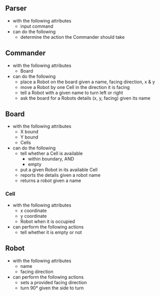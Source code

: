 ## Parser
  - with the following attributes
    - input command
  - can do the following
    - determine the action the Commander should take

## Commander
  - with the following attributes
    - Board
  - can do the following
    - place a Robot on the board given a name, facing direction, x & y
    - move a Robot by one Cell in the direction it is facing
    - tell a Robot with a given name to turn left or right
    - ask the board for a Robots details (x, y, facing) given its name

## Board
  - with the following attributes
    - X bound
    - Y bound
    - Cells
  - can do the following
    - tell whether a Cell is available
      - within boundary, AND
      - empty
    - put a given Robot in its available Cell
    - reports the details given a robot name
    - returns a robot given a name

### Cell
  - with the following attributes
    - x coordinate  
    - y coordinate
    - Robot when it is occupied
  - can perform the following actions
    - tell whether it is empty or not

## Robot
  - with the following attributes
    - name
    - facing direction
  - can perform the following actions
    - sets a provided facing direction
    - turn 90° given the side to turn
